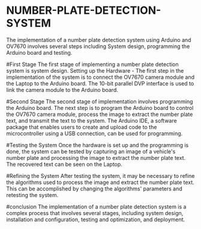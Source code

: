 # NUMBER-PLATE-DETECTION-SYSTEM
The implementation of a number plate detection system using Arduino and OV7670 involves several steps including System design, programming the Arduino board and testing. <br>

#First Stage
The first stage of implementing a number plate detection system is system design. Setting up the Hardware - The first step in the implementation of the system is to connect the OV7670 camera module and the Laptop to the Arduino board. The 10-bit parallel DVP interface is used to link the camera module to the Arduino board. <br>

#Second Stage
The second stage of implementation involves programming the Arduino board. The next step is to program the Arduino board to control the OV7670 camera module, process the image to extract the number plate text, and transmit the text to the system. The Arduino IDE, a software package that enables users to create and upload code to the microcontroller using a USB connection, can be used for programming. <br>


#Testing the System
Once the hardware is set up and the programming is done, the system can be tested by capturing an image of a vehicle's number plate and processing the image to extract the number plate text. The recovered text can be seen on the Laptop. <br>

#Refining the System
After testing the system, it may be necessary to refine the algorithms used to process the image and extract the number plate text. This can be accomplished by changing the algorithms' parameters and retesting the system. <br>

#conclusion
The implementation of a number plate detection system is a complex process that involves several stages, including system design, installation and configuration, testing and optimization, and deployment. <br>
